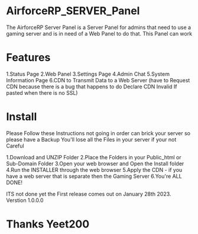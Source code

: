 # AirforceRP_SERVER_Panel
The AirforceRP Server Panel is a Server Panel for admins that need to use a gaming server and is in need of a Web Panel to do that. This Panel can work
# Features
1.Status Page
2.Web Panel
3.Settings Page
4.Admin Chat
5.System Information Page
6.CDN to Transmit Data to a Web Server (have to Request CDN because there is a bug that happens to do Declare CDN Invalid If pasted when there is no SSL)
# Install
Please Follow these Instructions not going in order can brick your server so please have a Backup 
You'll lose all the Files in your server if your not Careful

1.Download and UNZIP Folder
2.Place the Folders in your Public_html or Sub-Domain Folder
3.Open your web browser and Open the Install folder
4.Run the INSTALLER through the web browser
5.Apply the CDN - if you have a web server that is separate then the Gaming Server
6.You're ALL DONE!

ITS not done yet the First release comes out on January 28th 2023.
Verstion 1.0.0.0
# Thanks Yeet200
